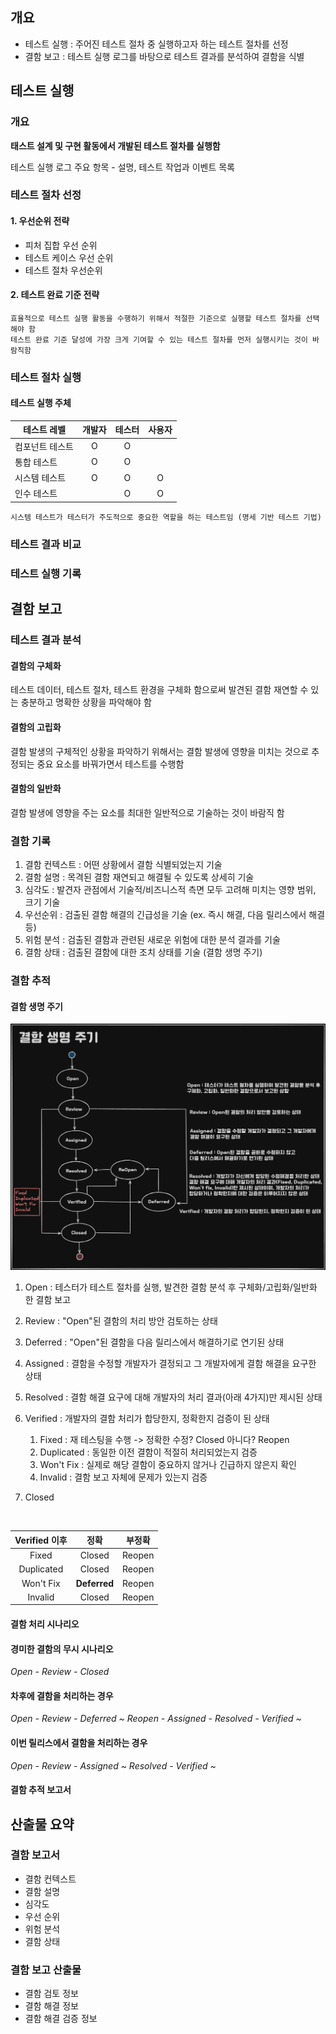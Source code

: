 ## 개요

* 테스트 실행 : 주어진 테스트 절차 중 실행하고자 하는 테스트 절차를 선정
* 결함 보고 : 테스트 실행 로그를 바탕으로 테스트 결과를 분석하여 결함을 식별

## 테스트 실행

### 개요

**태스트 설계 및 구현 활동에서 개발된 테스트 절차를 실행함**

테스트 실행 로그 주요 항목 - 설명, 테스트 작업과 이벤트 목록

### 테스트 절차 선정
#### 1. 우선순위 전략
* 피처 집합 우선 순위
* 테스트 케이스 우선 순위
* 테스트 절차 우선순위

#### 2. 테스트 완료 기준 전략

```
효율적으로 테스트 실행 활동을 수행하기 위해서 적절한 기준으로 실행할 테스트 절차를 선택해야 함
테스트 완료 기준 달성에 가장 크게 기여할 수 있는 테스트 절차를 먼저 실행시키는 것이 바람직함
```

### 테스트 절차 실행

#### 테스트 실행 주체

| 테스트 레벨   | 개발자 | 테스터 | 사용자 |
| -------- | :-: | :-: | :-: |
| 컴포넌트 테스트 |  O  |  O  |     |
| 통합 테스트   |  O  |  O  |     |
| 시스템 테스트  |  O  |  O  |  O  |
| 인수 테스트   |     |  O  |  O  |

```
시스템 테스트가 테스터가 주도적으로 중요한 역할을 하는 테스트임 (명세 기반 테스트 기법)
```

### 테스트 결과 비교

### 테스트 실행 기록

## 결함 보고

### 테스트 결과 분석

#### 결함의 구체화
테스트 데이터, 테스트 절차, 테스트 환경을 구체화 함으로써 
발견된 결함 재연할 수 있는 충분하고 명확한 상황을 파악해야 함
#### 결함의 고립화
결함 발생의 구체적인 상황을 파악하기 위해서는 
결함 발생에 영향을 미치는 것으로 추정되는 중요 요소를 바꿔가면서 테스트를 수행함
#### 결함의 일반화
결함 발생에 영향을 주는 요소를 최대한 일반적으로 기술하는 것이 바람직 함

### 결함 기록
1. 결함 컨텍스트 : 어떤 상황에서 결함 식별되었는지 기술
2. 결함 설명 : 목격된 결함 재연되고 해결될 수 있도록 상세히 기술
3. 심각도 : 발견자 관점에서 기술적/비즈니스적 측면 모두 고려해 미치는 영향 범위, 크기 기술
4. 우선순위 : 검출된 결함 해결의 긴급성을 기술 (ex. 즉시 해결, 다음 릴리스에서 해결 등)
5. 위험 분석 : 검출된 결함과 관련된 새로운 위험에 대한 분석 결과를 기술
6. 결함 상태 : 검출된 결함에 대한 조치 상태를 기술 (결함 생명 주기)

### 결함 추적

#### 결함 생명 주기

![alt text](image-4.png)

1. Open : 테스터가 테스트 절차를 실행, 발견한 결함 분석 후 구체화/고립화/일반화 한 결함 보고

2. Review : "Open"된 결함의 처리 방안 검토하는 상태
3. Deferred : "Open"된 결함을 다음 릴리스에서 해결하기로 연기된 상태
4. Assigned : 결함을 수정할 개발자가 결정되고 그 개발자에게 결함 해결을 요구한 상태
5. Resolved : 결함 해결 요구에 대해 개발자의 처리 결과(아래 4가지)만 제시된 상태
6. Verified : 개발자의 결함 처리가 합당한지, 정확한지 검증이 된 상태
	1. Fixed : 재 테스팅을 수행 -> 정확한 수정? Closed 아니다? Reopen
	2. Duplicated : 동일한 이전 결함이 적절히 처리되었는지 검증 
	3. Won't Fix : 실제로 해당 결함이 중요하지 않거나 긴급하지 않은지 확인
	4. Invalid : 결함 보고 자체에 문제가 있는지 검증
7. Closed

<br>

| Verified 이후 |    정확    | 부정확 |
|:-------------:|:----------:|:------:|
|     Fixed     |   Closed   | Reopen |
|  Duplicated   |   Closed   | Reopen |
|   Won't Fix   | **Deferred** | Reopen |
|    Invalid    |   Closed   | Reopen |

#### 결함 처리 시나리오

#### 경미한 결함의 무시 시나리오

*Open - Review - Closed*

#### 차후에 결함을 처리하는 경우

*Open - Review - Deferred ~ Reopen - Assigned - Resolved - Verified ~*

#### 이번 릴리스에서 결함을 처리하는 경우

*Open - Review - Assigned ~ Resolved - Verified ~*

#### 결함 추적 보고서

## 산출물 요약

### 결함 보고서

* 결함 컨텍스트
* 결함 설명
* 심각도
* 우선 순위
* 위험 분석
* 결함 상태

### 결함 보고 산출물

* 결함 검토 정보
* 결함 해결 정보
* 결함 해결 검증 정보